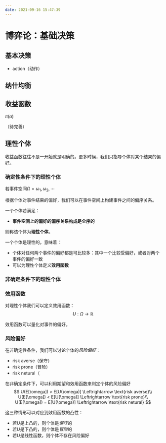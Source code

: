 ```yaml
---
date: 2021-09-16 15:47:39
---
```

# 博弈论：基础决策

## 基本决策
- action（动作）
  

## 纳什均衡

## 收益函数
$\pi(a)$

（待完善）
## 理性个体
收益函数往往不是一开始就是明确的。更多时候，我们只指导个体对某个结果的偏好。

### 确定性条件下的理性个体
若事件空间$\Omega = {\omega_1, \omega_2, \cdots}$

根据个体对事件结果的偏好，我们可以在事件空间上构建事件之间的偏序关系。

一个个体若满足：

- **事件空间上的偏好的偏序关系构成是全序的**

则称该个体为**理性个体**。

一个个体是理性的，意味着：
- 个体对任何两个事件的偏好都是可比较多：其中一个比较受偏好，或者对两个事件的偏好一致
- 可以为理性个体定义**效用函数**

### 非确定条件下的理性个体

### 效用函数
对理性个体我们可以定义效用函数：
$$
    U:\Omega \to \mathbb{R}
$$

效用函数可以量化对事件的偏好。

### 风险偏好
在非确定性条件，我们可以讨论个体的*风险偏好*：
- risk averse（保守）
- risk prone（冒险）
- risk netural（

在非确定条件下，可以利用期望和效用函数来判定个体的风险偏好
$$
    U(E[\omega]) > E[U(\omega)] \Leftrightarrow \text{risk averse}\\
    U(E[\omega]) < E[U(\omega)] \Leftrightarrow \text{risk prone}\\
    U(E[\omega]) = E[U(\omega)] \Leftrightarrow \text{risk netural}
$$

这三种情形可以对应到效用函数的凸性：
- 若$U$是上凸的，则个体是*保守*的
- 若$U$是下凸的，则个体是*冒险*的
- 若$U$是线性函数，则个体不存在风险偏好
